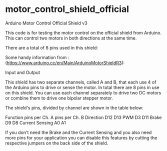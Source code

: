 # motor_control_shield_official
Arduino Motor Control Official Shield v3

This code is for testing the motor control on the official shield from Arduino. This can control two motors in both directions at the same time. 

There are a total of 8 pins used in this shield:

Some handy information from : (https://www.arduino.cc/en/Main/ArduinoMotorShieldR3):

Input and Output

This shield has two separate channels, called A and B, that each use 4 of the Arduino pins to drive or sense the motor. In total there are 8 pins in use on this shield. You can use each channel separately to drive two DC motors or combine them to drive one bipolar stepper motor.

The shield's pins, divided by channel are shown in the table below:

Function	pins per Ch. A	pins per Ch. B
Direction	        D12	        D13
PWM	              D3	        D11
Brake	            D9	        D8
Current Sensing	  A0	        A1

If you don't need the Brake and the Current Sensing and you also need more pins for your application you can disable this features by cutting the respective jumpers on the back side of the shield.
